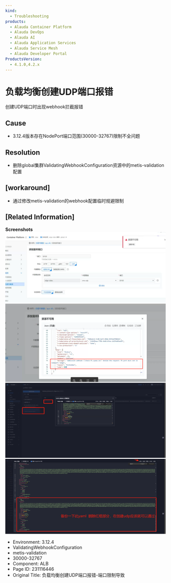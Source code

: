 ```yaml
---
kind:
  - Troubleshooting
products:
  - Alauda Container Platform
  - Alauda DevOps
  - Alauda AI
  - Alauda Application Services
  - Alauda Service Mesh
  - Alauda Developer Portal
ProductsVersion:
  - 4.1.0,4.2.x
---
```

<!-- A type of document that involves encountering a fault, diagnosing it, performing root cause analysis, and providing solutions. -->

# 负载均衡创建UDP端口报错

创建UDP端口时出现webhook拦截报错

## Cause
- 3.12.4版本存在NodePort端口范围(30000-32767)限制不全问题

## Resolution
- 删除global集群ValidatingWebhookConfiguration资源中的metis-validation配置

## [workaround]
- 通过修改metis-validation的webhook配置临时规避限制

## [Related Information]
**Screenshots**
![](assets/fu-zai-jun-heng-chuang-jian-udpduan-kou-bao-cuo-duan-kou-xian-zhi-dao-zhi/image-2024-9-5_17-1-39.png)
![](assets/fu-zai-jun-heng-chuang-jian-udpduan-kou-bao-cuo-duan-kou-xian-zhi-dao-zhi/image-2024-9-5_17-2-23.png)
![](assets/fu-zai-jun-heng-chuang-jian-udpduan-kou-bao-cuo-duan-kou-xian-zhi-dao-zhi/image-2024-9-5_17-7-34.png)
![](assets/fu-zai-jun-heng-chuang-jian-udpduan-kou-bao-cuo-duan-kou-xian-zhi-dao-zhi/image-2024-9-5_17-7-39.png)
- Environment: 3.12.4
- ValidatingWebhookConfiguration
- metis-validation
- 30000-32767
- Component: ALB
- Page ID: 231116446
- Original Title: 负载均衡创建UDP端口报错-端口限制导致
